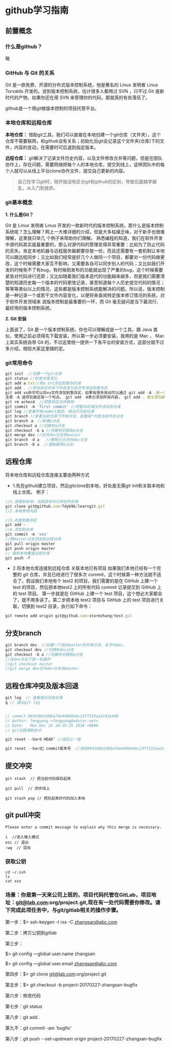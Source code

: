 # github学习指南

## 前置概念
### 什么是github？
略
### GitHub 与 Git 的关系

Git 是一款免费、开源的分布式版本控制系统，他是著名的 Linux 发明者 Linus Torvalds 开发的。说到版本控制系统，估计很多人都用过 SVN ，只不过 Git 是新时代的产物，如果你还在用 SVN 来管理你的代码，那就真的有些落伍了。

github是一个用git做版本控制的项目托管平台。

### 本地仓库和远程仓库
  **本地仓库：**
  借助git工具，我们可以直接在本地创建一个git仓库（文件夹），这个仓库不需要联网，和github没有关系；初始化后git会记录这个文件夹(仓库)下的文件，内容的变动，在需要时可后退到指定版本。

  **远程仓库：**
  git解决了记录文件历史内容，以及文件修改合并等问题，但是在团队协作上，存在问题，需要网络把每个人的本地仓库，提交到线上，这样团队中的每个人就可以从线上平台clone协作文件，提交自己更新的内容。

  >自己在学习git时，刚开始没有区分git和github的区别，导致后面越学越乱，从入门到放弃。


### git基本概念

**1. 什么是Git？**

Git 是 Linux 发明者 Linus 开发的一款新时代的版本控制系统，那什么是版本控制系统呢？怎么理解？网上一大堆详细的介绍，但是大多枯燥乏味，对于新手也很难理解，这里我只举几
个例子来帮助你们理解。
熟悉编程的知道，我们在软件开发中源代码其实是最重要的，那么对源代码的管理变得异常重要：比如为了防止代码的丢失，肯定本地机器与远程服务器都要存放一份，而且还需要有一套机制让本地可以跟远程同步；又比如我们经常是好几个人做同一个项目，都要对一份代码做更改，这个时候需要大家互不影响，又需要各自可以同步别人的代码；又比如我们开发的时候免不了有bug，有时候刚发布的功能就出现了严重的bug，这个时候需要紧急对代码进行还原；又比如随着我们版本迭代的功能越来越多，但是我们需要清楚的知道历史每一个版本的代码更改记录，甚至知道每个人历史提交代码的情况；等等等类似以上的情况，这些都是版本控制系统能解决的问题。所以说，版本控制是一种记录一个或若干文件内容变化，以便将来查阅特定版本修订情况的系统，对于软件开发领域来
说版本控制是最重要的一环，而 Git 毫无疑问是当下最流行、最好用的版本控制系统。

**2. Git 安装**

上面说了，Git 是一个版本控制系统，你也可以理解成是一个工具，跟 Java 类似，使用之前必须得先下载安装，所以第一步必须要安装，我用的是 Mac ， Mac 上其实系统自带 Git 的，不过这里统一提供一下各平台的安装方式，这部分就不过多介绍，相信大家这里搞的定。

### git常用命令

```js
git init  //创建一个git仓库
git status //检查仓库变化
git add a.txt//把a.txt添加到暂存区域
git add . //把当前文件夹下所有变化的文件添加到暂存区
git add xx命令可以将xx文件添加到暂存区，如果有很多改动可以通过 git add -A .来一次添加所有改变的文件。
注意 -A 选项后面还有一个句点。 git add -A表示添加所有内容， git add . 表示添加新文件和编辑过的文件不包括删除的文件; git add -u 表示添加编辑或者删除的文件，不包括新添加的文件。
git rm achecd  //把暂存区文件移除
git commit -m 'first commit' //把暂存区域文件添加到仓库
git log //查看所有commit描述，相当于历史纪录
git branch //查看当前仓库下所有分支，前面有*代表当前所在分支
git branch ａ　//新建a分支
git checkout a //切换到a分支
git checkout -b a //创建并切换到a分支
git merge dev //合并dev分支到master
git branch -d a   //删除已合并的dev分支
git branch -D a  //强制删除a分支·

```


## 远程仓库
将本地仓库和远程仓库连接主要由两种方式

- 1.先在github建立项目，然后gitclone到本地，好处是无需git init和关联本地和线上仓库。
例子：
```js
//1.克隆到本地，也就是命令行所在的目录
git clone git@github.com:fdy696/learngit.git
//2.本地修改内容

//3.存放到暂存区
git add ~
//4.添加到仓库
git commit -m 'xxx'
//把master分支添加到远程仓库
git pull origin master
git push origin master
// 强制本地覆盖远程仓库
git push -f


```
- 2.将本地仓库连接到远程仓库
关联本地已有项目 如果我们本地已经有一个完整的 git 仓库，并且已经进行了很多次 commit，这个时候第一种方法就不适合了。假设我们本地有个 test2 的项目，我们需要的是在 GitHub 上建一个 test 的项目，然后把本地test2 上的所有代码 commit 记录提交到 GitHub 上的 test 项目。
第一步就是在 GitHub 上建一个 test 项目，这个想必大家都会了，就不用多讲了。第二步把本地 test2 项目与 GitHub 上的 test 项目进行关联，切换到 test2 目录，执行如下命令：
```js
git remote add origin git@github.com:stormzhang/test.git
```
## 分支branch
```js
git branch dev  //创建一个指向master的开发分支，名字叫dev.
git checkout dev //切换到dev分支
git checkout -b a //创建并切换到a分支
//在dev分支下做一些操作
//git checkout master
//git marge dev合并dev分支到master.

```
## 远程仓库冲突及版本回退
```js
git log  // 查看提交历史纪录
q // 退出git log


// commit 9843dbb2d0ba74e44060ebc23f7155aa2c83a448
// Author: fengyong <fengyong@xdstar.net>
// Date:   Mon Dec 24 10:39:25 2018 +0800
// git远程强制命令

git reset --hard HEAD^ //返回上一版

git reset --hard commit版本号  //例如9843dbb2d0ba74e44060ebc23f7155aa2c83a448


```
## 提交冲突
```
git stash  // 把当前代码保存起来

git pull  // 同步线上

git stash pop // 把存起来的代码加入本地

```
## git pull冲突
```
Please enter a commit message to explain why this merge is necessary.

i  //进入输入模式
esc // 退出
:wq  // 回车

```
### 获取公钥
```
cd ~/.ssh
ls
cat xxx

```


### 场景：你是第一天来公司上班的，项目代码托管在GitLab，项目地址：git@lab.com:org/project.git,现在有一处代码需要你修改。请下完成此项任务中，与git/gitlab相关的操作步骤。

第一步：$> ssh-keygen -t rss -C zhangsan@abc.com

第二步：拷贝公钥到gitlab

第三步：

$> git config —global user.name zhangsan

$> git config —global user.email zhangsan@abc.com

第四步：$> git clone git@lab.com:org/project.git

第五步：$> git checkout -b project-20170227-zhangsan-bugfix

第六步：修改代码

第七步：git status

第八步：git add .

第九不：git commit -am ‘bugfix’

第八步：git push --set-upstream origin project-20170227-zhangsan-bugfix
